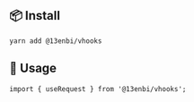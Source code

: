 ## 📦 Install

```
yarn add @13enbi/vhooks
```

## 🔨 Usage

```
import { useRequest } from '@13enbi/vhooks';
```